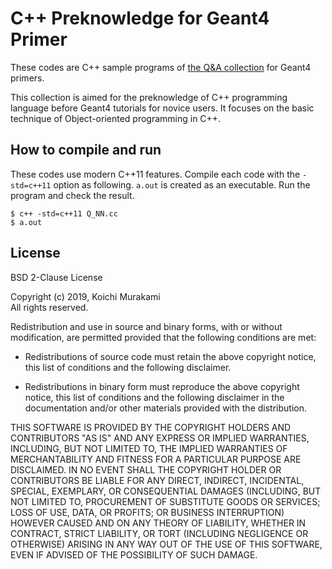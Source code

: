 # C++ Preknowledge for Geant4 Primer

These codes are C++ sample programs of
[the Q&A collection](https://wiki.kek.jp/x/Rwxj) for Geant4 primers.

This collection is aimed for the preknowledge of C++ programming
language before Geant4 tutorials for novice users.
It focuses on the basic technique of Object-oriented programming in C++.


## How to compile and run
These codes use modern C++11 features.
Compile each code with the `-std=c++11` option as following.
`a.out` is created as an executable. Run the program and check the result.

~~~~
$ c++ -std=c++11 Q_NN.cc
$ a.out
~~~~

## License
BSD 2-Clause License

Copyright (c) 2019, Koichi Murakami<br>
All rights reserved.

Redistribution and use in source and binary forms, with or without
modification, are permitted provided that the following conditions are met:

* Redistributions of source code must retain the above copyright notice, this
  list of conditions and the following disclaimer.

* Redistributions in binary form must reproduce the above copyright notice,
  this list of conditions and the following disclaimer in the documentation
  and/or other materials provided with the distribution.

THIS SOFTWARE IS PROVIDED BY THE COPYRIGHT HOLDERS AND CONTRIBUTORS "AS IS"
AND ANY EXPRESS OR IMPLIED WARRANTIES, INCLUDING, BUT NOT LIMITED TO, THE
IMPLIED WARRANTIES OF MERCHANTABILITY AND FITNESS FOR A PARTICULAR PURPOSE ARE
DISCLAIMED. IN NO EVENT SHALL THE COPYRIGHT HOLDER OR CONTRIBUTORS BE LIABLE
FOR ANY DIRECT, INDIRECT, INCIDENTAL, SPECIAL, EXEMPLARY, OR CONSEQUENTIAL
DAMAGES (INCLUDING, BUT NOT LIMITED TO, PROCUREMENT OF SUBSTITUTE GOODS OR
SERVICES; LOSS OF USE, DATA, OR PROFITS; OR BUSINESS INTERRUPTION) HOWEVER
CAUSED AND ON ANY THEORY OF LIABILITY, WHETHER IN CONTRACT, STRICT LIABILITY,
OR TORT (INCLUDING NEGLIGENCE OR OTHERWISE) ARISING IN ANY WAY OUT OF THE USE
OF THIS SOFTWARE, EVEN IF ADVISED OF THE POSSIBILITY OF SUCH DAMAGE.
